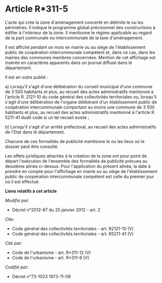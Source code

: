# Article R*311-5

L'acte qui crée la zone d'aménagement concerté en délimite le ou les périmètres. Il indique le programme global prévisionnel
des constructions à édifier à l'intérieur de la zone. Il mentionne le régime applicable au regard de la part communale ou
intercommunale de la taxe d'aménagement. 

Il est affiché pendant un mois en mairie ou au siège de l'établissement public de coopération intercommunale compétent et,
dans ce cas, dans les mairies des communes membres concernées. Mention de cet affichage est insérée en caractères apparents
dans un journal diffusé dans le département. 

Il est en outre publié : 

a) Lorsqu'il s'agit d'une délibération du conseil municipal d'une commune de 3 500 habitants et plus, au recueil des actes
administratifs mentionné à l'article R. 2121-10 du code général des collectivités territoriales ou, lorsqu'il s'agit d'une
délibération de l'organe délibérant d'un établissement public de coopération intercommunale comportant au moins une commune
de 3 500 habitants et plus, au recueil des actes administratifs mentionné à l'article R. 5211-41 dudit code si un tel recueil
existe ; 

b) Lorsqu'il s'agit d'un arrêté préfectoral, au recueil des actes administratifs de l'Etat dans le département. 

Chacune de ces formalités de publicité mentionne le ou les lieux où le dossier peut être consulté. 

Les effets juridiques attachés à la création de la zone ont pour point de départ l'exécution de l'ensemble des formalités de
publicité prévues au deuxième alinéa ci-dessus. Pour l'application du présent alinéa, la date à prendre en compte pour
l'affichage en mairie ou au siège de l'établissement public de coopération intercommunale compétent est celle du premier jour
où il est effectué.

**Liens relatifs à cet article**

_Modifié par_:

  - Décret n°2012-87 du 25 janvier 2012 - art. 2

_Cite_:

  - Code général des collectivités territoriales - art. R2121-10 (V)
  - Code général des collectivités territoriales - art. R5211-41 (V)

_Cité par_:

  - Code de l'urbanisme - art. R*311-12 (V)
  - Code de l'urbanisme - art. R*311-9 (V)

_Codifié par_:

  - Décret n°73-1023 1973-11-08
